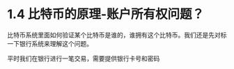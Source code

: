 # 1.4 比特币的原理-账户所有权问题？

比特币系统里面如何验证某个比特币是谁的，谁拥有这个比特币。我们还是先对标一下银行系统来理解这个问题。

平时我们在银行进行一笔交易，需要提供银行卡号和密码